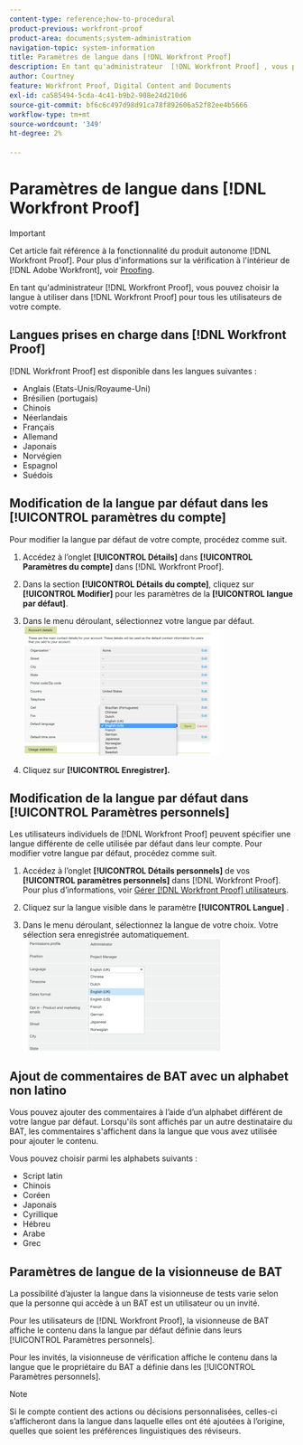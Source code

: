 ```yaml
---
content-type: reference;how-to-procedural
product-previous: workfront-proof
product-area: documents;system-administration
navigation-topic: system-information
title: Paramètres de langue dans [!DNL Workfront Proof]
description: En tant qu'administrateur  [!DNL Workfront Proof] , vous pouvez choisir la langue à utiliser dans  [!DNL Workfront Proof]  pour tous les utilisateurs de votre compte.
author: Courtney
feature: Workfront Proof, Digital Content and Documents
exl-id: ca585494-5cda-4c41-b9b2-908e24d210d6
source-git-commit: bf6c6c497d98d91ca78f892606a52f82ee4b5666
workflow-type: tm+mt
source-wordcount: '349'
ht-degree: 2%

---
```


# Paramètres de langue dans [!DNL Workfront Proof]

>[!IMPORTANT]
>
>Cet article fait référence à la fonctionnalité du produit autonome [!DNL Workfront Proof]. Pour plus d&#39;informations sur la vérification à l&#39;intérieur de [!DNL Adobe Workfront], voir [Proofing](../../../review-and-approve-work/proofing/proofing.md).

En tant qu&#39;administrateur [!DNL Workfront Proof], vous pouvez choisir la langue à utiliser dans [!DNL Workfront Proof] pour tous les utilisateurs de votre compte.

## Langues prises en charge dans [!DNL Workfront Proof]

[!DNL Workfront Proof] est disponible dans les langues suivantes :

* Anglais (Etats-Unis/Royaume-Uni)
* Brésilien (portugais)
* Chinois
* Néerlandais
* Français
* Allemand
* Japonais
* Norvégien
* Espagnol
* Suédois

## Modification de la langue par défaut dans les [!UICONTROL paramètres du compte]

Pour modifier la langue par défaut de votre compte, procédez comme suit.

1. Accédez à l’onglet **[!UICONTROL Détails]** dans **[!UICONTROL Paramètres du compte]** dans [!DNL Workfront Proof].

1. Dans la section **[!UICONTROL Détails du compte]**, cliquez sur **[!UICONTROL Modifier]** pour les paramètres de la **[!UICONTROL langue par défaut]**.

1. Dans le menu déroulant, sélectionnez votre langue par défaut.\
   ![account_language_setting.png](assets/account-language-setting-350x230.png)

1. Cliquez sur **[!UICONTROL Enregistrer].**

## Modification de la langue par défaut dans [!UICONTROL Paramètres personnels]

Les utilisateurs individuels de [!DNL Workfront Proof] peuvent spécifier une langue différente de celle utilisée par défaut dans leur compte. Pour modifier votre langue par défaut, procédez comme suit.

1. Accédez à l’onglet **[!UICONTROL Détails personnels]** de vos **[!UICONTROL paramètres personnels]** dans [!DNL Workfront Proof].\
   Pour plus d’informations, voir [Gérer [!DNL Workfront Proof] utilisateurs](../../../workfront-proof/wp-acct-admin/account-settings/manage-wp-users.md).

1. Cliquez sur la langue visible dans le paramètre **[!UICONTROL Langue]** .
1. Dans le menu déroulant, sélectionnez la langue de votre choix. Votre sélection sera enregistrée automatiquement.\
   ![personal_language_setting.png](assets/personal-language-setting-350x197.png)

## Ajout de commentaires de BAT avec un alphabet non latino

Vous pouvez ajouter des commentaires à l’aide d’un alphabet différent de votre langue par défaut. Lorsqu&#39;ils sont affichés par un autre destinataire du BAT, les commentaires s&#39;affichent dans la langue que vous avez utilisée pour ajouter le contenu.

Vous pouvez choisir parmi les alphabets suivants :

* Script latin
* Chinois
* Coréen
* Japonais
* Cyrillique
* Hébreu
* Arabe
* Grec

## Paramètres de langue de la visionneuse de BAT

La possibilité d’ajuster la langue dans la visionneuse de tests varie selon que la personne qui accède à un BAT est un utilisateur ou un invité.

Pour les utilisateurs de [!DNL Workfront Proof], la visionneuse de BAT affiche le contenu dans la langue par défaut définie dans leurs [!UICONTROL Paramètres personnels].

Pour les invités, la visionneuse de vérification affiche le contenu dans la langue que le propriétaire du BAT a définie dans les [!UICONTROL Paramètres personnels].

>[!NOTE]
>
>Si le compte contient des actions ou décisions personnalisées, celles-ci s’afficheront dans la langue dans laquelle elles ont été ajoutées à l’origine, quelles que soient les préférences linguistiques des réviseurs.
